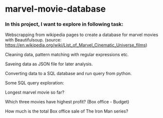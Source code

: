 # marvel-movie-database

### In this project, I want to explore in following task:

Webscrapping from wikipedia pages to create a database for marvel movies with Beautifulsoup. 
(source: https://en.wikipedia.org/wiki/List_of_Marvel_Cinematic_Universe_films)

Cleaning data, pattern matching with regular expressions etc.

Saveing data as JSON file for later analysis.

Converting data to a SQL database and run query from python.

Some SQL query exploration:

Longest marvel movie so far?

Which three movies have highest profit? (Box office - Budget)

How much is the total Box office sale of The Iron Man series?
